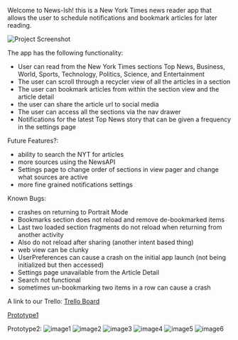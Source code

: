 Welcome to News-Ish!
this is a New York Times news reader app that allows the user to schedule notifications and bookmark articles for later reading.

![Project Screenshot](https://github.com/jrondina/Project-3---Team-Project/blob/master/Screenshot_20160819-152850.png)

The app has the following functionality:
- User can read from the New York Times sections Top News, Business, World, Sports, Technology, Politics, Science, and Entertainment
- The user can scroll through a recycler view of all the articles in a section
- The user can bookmark articles from within the section view and the article detail
- the user can share the article url to social media 
- The user can access all the sections via the nav drawer
- Notifications for the latest Top News story that can be given a frequency in the settings page

Future Features?:
- ability to search the NYT for articles
- more sources using the NewsAPI
- Settings page to change order of sections in view pager and change what sources are active
- more fine grained notifications settings





Known Bugs:
- crashes on returning to Portrait Mode
- Bookmarks section does not reload and remove de-bookmarked items
- Last two loaded section fragments do not reload when returning from another activity
- Also do not reload after sharing (another intent based thing)
- web view can be clunky
- UserPreferences can cause a crash on the initial app launch (not being initialized but then accessed)
- Settings page unavailable from the Article Detail
- Search not functional
- sometimes un-bookmarking two items in a row can cause a crash

A link to our Trello:
[Trello Board](https://trello.com/b/YgHHlAmT)

[Prototype1](https://goo.gl/photos/PG8i89HWAArCVo2U7)

Prototype2:
![image1](https://github.com/jrondina/Project-3---Team-Project/blob/master/Screenshot_20160823-142952.png)
![image2](https://github.com/jrondina/Project-3---Team-Project/blob/master/Screenshot_20160823-142955.png)
![image3](https://github.com/jrondina/Project-3---Team-Project/blob/master/Screenshot_20160823-142959.png)
![image4](https://github.com/jrondina/Project-3---Team-Project/blob/master/IMG_20160811_151058.jpg)
![image5](https://github.com/jrondina/Project-3---Team-Project/blob/master/IMG_20160812_165651.jpg)
![image6](https://github.com/jrondina/Project-3---Team-Project/blob/master/IMG_20160818_140759.jpg)
